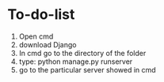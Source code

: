 # To-do-list
1. Open cmd
2. download Django
3. In cmd go to the directory of the folder
4. type:  python manage.py runserver
5. go to the particular server showed in cmd

